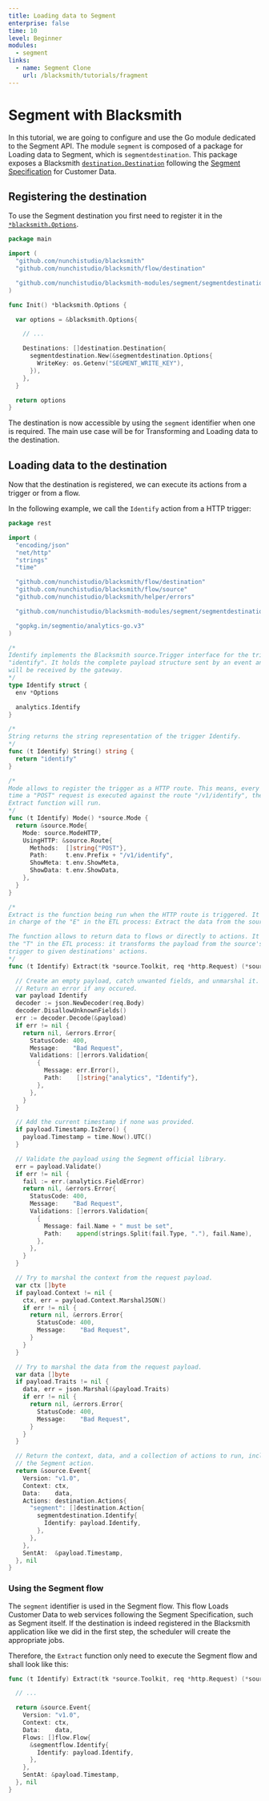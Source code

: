 ```yaml
---
title: Loading data to Segment
enterprise: false
time: 10
level: Beginner
modules:
  - segment
links:
  - name: Segment Clone
    url: /blacksmith/tutorials/fragment
---
```


# Segment with Blacksmith

In this tutorial, we are going to configure and use the Go module dedicated to the
Segment API. The module `segment` is composed of a package for Loading data
to Segment, which is `segmentdestination`. This package exposes a Blacksmith
[`destination.Destination`](https://pkg.go.dev/github.com/nunchistudio/blacksmith/flow/destination?tab=doc#Destination)
following the [Segment Specification](https://segment.com/docs/connections/spec/)
for Customer Data.

## Registering the destination

To use the Segment destination you first need to register it in the 
[`*blacksmith.Options`](https://pkg.go.dev/github.com/nunchistudio/blacksmith?tab=doc#Options).

```go
package main

import (
  "github.com/nunchistudio/blacksmith"
  "github.com/nunchistudio/blacksmith/flow/destination"

  "github.com/nunchistudio/blacksmith-modules/segment/segmentdestination"
)

func Init() *blacksmith.Options {

  var options = &blacksmith.Options{

    // ...

    Destinations: []destination.Destination{
      segmentdestination.New(&segmentdestination.Options{
        WriteKey: os.Getenv("SEGMENT_WRITE_KEY"),
      }),
    },
  }

  return options
}

```

The destination is now accessible by using the `segment` identifier when one is
required. The main use case will be for Transforming and Loading data to the
destination.

## Loading data to the destination

Now that the destination is registered, we can execute its actions from a trigger
or from a flow.

In the following example, we call the `Identify` action from a HTTP trigger:
```go
package rest

import (
  "encoding/json"
  "net/http"
  "strings"
  "time"

  "github.com/nunchistudio/blacksmith/flow/destination"
  "github.com/nunchistudio/blacksmith/flow/source"
  "github.com/nunchistudio/blacksmith/helper/errors"

  "github.com/nunchistudio/blacksmith-modules/segment/segmentdestination"

  "gopkg.in/segmentio/analytics-go.v3"
)

/*
Identify implements the Blacksmith source.Trigger interface for the trigger
"identify". It holds the complete payload structure sent by an event and that
will be received by the gateway.
*/
type Identify struct {
  env *Options

  analytics.Identify
}

/*
String returns the string representation of the trigger Identify.
*/
func (t Identify) String() string {
  return "identify"
}

/*
Mode allows to register the trigger as a HTTP route. This means, every
time a "POST" request is executed against the route "/v1/identify", the
Extract function will run.
*/
func (t Identify) Mode() *source.Mode {
  return &source.Mode{
    Mode: source.ModeHTTP,
    UsingHTTP: &source.Route{
      Methods:  []string{"POST"},
      Path:     t.env.Prefix + "/v1/identify",
      ShowMeta: t.env.ShowMeta,
      ShowData: t.env.ShowData,
    },
  }
}

/*
Extract is the function being run when the HTTP route is triggered. It is
in charge of the "E" in the ETL process: Extract the data from the source.

The function allows to return data to flows or directly to actions. It is
the "T" in the ETL process: it transforms the payload from the source's
trigger to given destinations' actions.
*/
func (t Identify) Extract(tk *source.Toolkit, req *http.Request) (*source.Event, error) {

  // Create an empty payload, catch unwanted fields, and unmarshal it.
  // Return an error if any occured.
  var payload Identify
  decoder := json.NewDecoder(req.Body)
  decoder.DisallowUnknownFields()
  err := decoder.Decode(&payload)
  if err != nil {
    return nil, &errors.Error{
      StatusCode: 400,
      Message:    "Bad Request",
      Validations: []errors.Validation{
        {
          Message: err.Error(),
          Path:    []string{"analytics", "Identify"},
        },
      },
    }
  }

  // Add the current timestamp if none was provided.
  if payload.Timestamp.IsZero() {
    payload.Timestamp = time.Now().UTC()
  }

  // Validate the payload using the Segment official library.
  err = payload.Validate()
  if err != nil {
    fail := err.(analytics.FieldError)
    return nil, &errors.Error{
      StatusCode: 400,
      Message:    "Bad Request",
      Validations: []errors.Validation{
        {
          Message: fail.Name + " must be set",
          Path:    append(strings.Split(fail.Type, "."), fail.Name),
        },
      },
    }
  }

  // Try to marshal the context from the request payload.
  var ctx []byte
  if payload.Context != nil {
    ctx, err = payload.Context.MarshalJSON()
    if err != nil {
      return nil, &errors.Error{
        StatusCode: 400,
        Message:    "Bad Request",
      }
    }
  }

  // Try to marshal the data from the request payload.
  var data []byte
  if payload.Traits != nil {
    data, err = json.Marshal(&payload.Traits)
    if err != nil {
      return nil, &errors.Error{
        StatusCode: 400,
        Message:    "Bad Request",
      }
    }
  }

  // Return the context, data, and a collection of actions to run, including
  // the Segment action.
  return &source.Event{
    Version: "v1.0",
    Context: ctx,
    Data:    data,
    Actions: destination.Actions{
      "segment": []destination.Action{
        segmentdestination.Identify{
          Identify: payload.Identify,
        },
      },
    },
    SentAt:  &payload.Timestamp,
  }, nil
}

```

### Using the Segment flow

The `segment` identifier is used in the Segment flow. This flow Loads Customer
Data to web services following the Segment Specification, such as Segment itself.
If the destination is indeed registered in the Blacksmith application like we did
in the first step, the scheduler will create the appropriate jobs.

Therefore, the `Extract` function only need to execute the Segment flow and shall
look like this:
```go
func (t Identify) Extract(tk *source.Toolkit, req *http.Request) (*source.Event, error) {

  // ...

  return &source.Event{
    Version: "v1.0",
    Context: ctx,
    Data:    data,
    Flows: []flow.Flow{
      &segmentflow.Identify{
        Identify: payload.Identify,
      },
    },
    SentAt: &payload.Timestamp,
  }, nil
}

```

